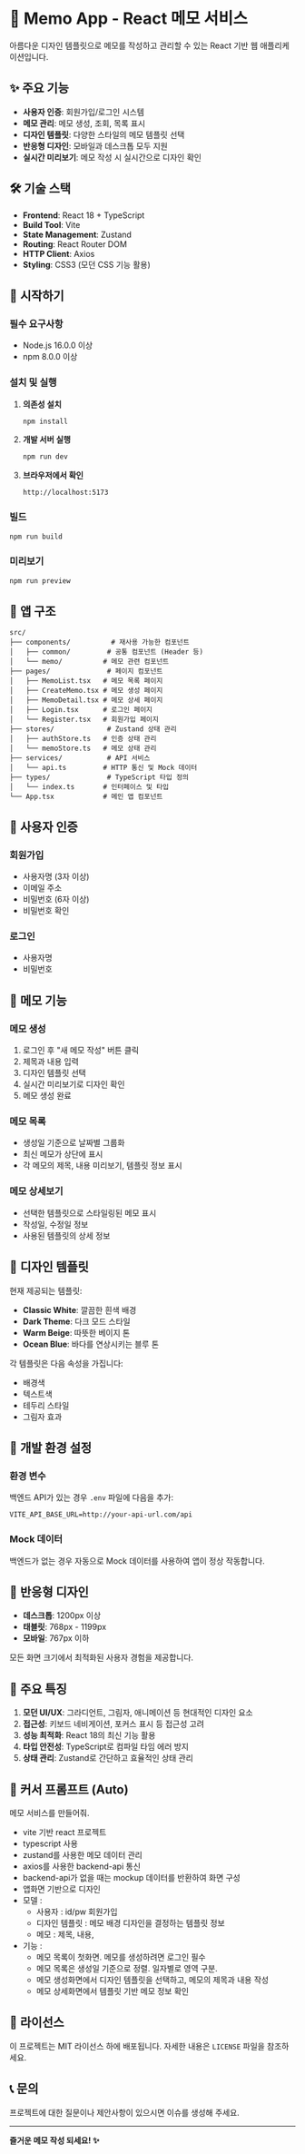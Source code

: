 # 📝 Memo App - React 메모 서비스

아름다운 디자인 템플릿으로 메모를 작성하고 관리할 수 있는 React 기반 웹 애플리케이션입니다.

## ✨ 주요 기능

- **사용자 인증**: 회원가입/로그인 시스템
- **메모 관리**: 메모 생성, 조회, 목록 표시
- **디자인 템플릿**: 다양한 스타일의 메모 템플릿 선택
- **반응형 디자인**: 모바일과 데스크톱 모두 지원
- **실시간 미리보기**: 메모 작성 시 실시간으로 디자인 확인

## 🛠️ 기술 스택

- **Frontend**: React 18 + TypeScript
- **Build Tool**: Vite
- **State Management**: Zustand
- **Routing**: React Router DOM
- **HTTP Client**: Axios
- **Styling**: CSS3 (모던 CSS 기능 활용)

## 🚀 시작하기

### 필수 요구사항

- Node.js 16.0.0 이상
- npm 8.0.0 이상

### 설치 및 실행

1. **의존성 설치**
   ```bash
   npm install
   ```

2. **개발 서버 실행**
   ```bash
   npm run dev
   ```

3. **브라우저에서 확인**
   ```
   http://localhost:5173
   ```

### 빌드

```bash
npm run build
```

### 미리보기

```bash
npm run preview
```

## 📱 앱 구조

```
src/
├── components/          # 재사용 가능한 컴포넌트
│   ├── common/         # 공통 컴포넌트 (Header 등)
│   └── memo/          # 메모 관련 컴포넌트
├── pages/              # 페이지 컴포넌트
│   ├── MemoList.tsx   # 메모 목록 페이지
│   ├── CreateMemo.tsx # 메모 생성 페이지
│   ├── MemoDetail.tsx # 메모 상세 페이지
│   ├── Login.tsx      # 로그인 페이지
│   └── Register.tsx   # 회원가입 페이지
├── stores/             # Zustand 상태 관리
│   ├── authStore.ts   # 인증 상태 관리
│   └── memoStore.ts   # 메모 상태 관리
├── services/           # API 서비스
│   └── api.ts         # HTTP 통신 및 Mock 데이터
├── types/              # TypeScript 타입 정의
│   └── index.ts       # 인터페이스 및 타입
└── App.tsx            # 메인 앱 컴포넌트
```

## 🔐 사용자 인증

### 회원가입
- 사용자명 (3자 이상)
- 이메일 주소
- 비밀번호 (6자 이상)
- 비밀번호 확인

### 로그인
- 사용자명
- 비밀번호

## 📝 메모 기능

### 메모 생성
1. 로그인 후 "새 메모 작성" 버튼 클릭
2. 제목과 내용 입력
3. 디자인 템플릿 선택
4. 실시간 미리보기로 디자인 확인
5. 메모 생성 완료

### 메모 목록
- 생성일 기준으로 날짜별 그룹화
- 최신 메모가 상단에 표시
- 각 메모의 제목, 내용 미리보기, 템플릿 정보 표시

### 메모 상세보기
- 선택한 템플릿으로 스타일링된 메모 표시
- 작성일, 수정일 정보
- 사용된 템플릿의 상세 정보

## 🎨 디자인 템플릿

현재 제공되는 템플릿:
- **Classic White**: 깔끔한 흰색 배경
- **Dark Theme**: 다크 모드 스타일
- **Warm Beige**: 따뜻한 베이지 톤
- **Ocean Blue**: 바다를 연상시키는 블루 톤

각 템플릿은 다음 속성을 가집니다:
- 배경색
- 텍스트색
- 테두리 스타일
- 그림자 효과

## 🔧 개발 환경 설정

### 환경 변수

백엔드 API가 있는 경우 `.env` 파일에 다음을 추가:

```env
VITE_API_BASE_URL=http://your-api-url.com/api
```

### Mock 데이터

백엔드가 없는 경우 자동으로 Mock 데이터를 사용하여 앱이 정상 작동합니다.

## 📱 반응형 디자인

- **데스크톱**: 1200px 이상
- **태블릿**: 768px - 1199px
- **모바일**: 767px 이하

모든 화면 크기에서 최적화된 사용자 경험을 제공합니다.

## 🎯 주요 특징

1. **모던 UI/UX**: 그라디언트, 그림자, 애니메이션 등 현대적인 디자인 요소
2. **접근성**: 키보드 네비게이션, 포커스 표시 등 접근성 고려
3. **성능 최적화**: React 18의 최신 기능 활용
4. **타입 안전성**: TypeScript로 컴파일 타임 에러 방지
5. **상태 관리**: Zustand로 간단하고 효율적인 상태 관리

## 🚧 커서 프롬프트 (Auto)

메모 서비스를 만들어줘.
* vite 기반 react 프로젝트
* typescript 사용
* zustand를 사용한 메모 데이터 관리
* axios를 사용한 backend-api 통신
* backend-api가 없을 때는 mockup 데이터를 반환하여 화면 구성
* 앱화면 기반으로 디자인
* 모델 :
  - 사용자 : id/pw 회원가입
  - 디자인 템플릿 : 메모 배경 디자인을 결정하는 템플릿 정보
  - 메모 : 제목, 내용,
* 기능 :
  - 메모 목록이 첫화면. 메모를 생성하려면 로그인 필수
  - 메모 목록은 생성일 기준으로 정렬. 일자별로 영역 구분.
  - 메모 생성화면에서 디자인 템플릿을 선택하고, 메모의 제목과 내용 작성
  - 메모 상세화면에서 템플릿 기반 메모 정보 확인

## 📄 라이선스

이 프로젝트는 MIT 라이선스 하에 배포됩니다. 자세한 내용은 `LICENSE` 파일을 참조하세요.

## 📞 문의

프로젝트에 대한 질문이나 제안사항이 있으시면 이슈를 생성해 주세요.

---

**즐거운 메모 작성 되세요! ✨**
